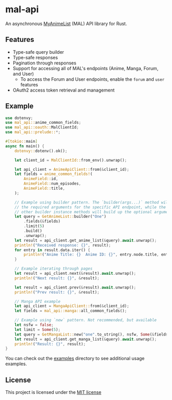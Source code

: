 # mal-api

An asynchronous [MyAnimeList](https://myanimelist.net/) (MAL) API library for Rust.

## Features

- Type-safe query builder
- Type-safe responses
- Pagination through responses
- Support for accessing all of MAL's endpoints (Anime, Manga, Forum, and User)
  - To access the Forum and User endpoints, enable the `forum` and `user` features
- OAuth2 access token retrieval and management

## Example

```rust
use dotenvy;
use mal_api::anime_common_fields;
use mal_api::oauth::MalClientId;
use mal_api::prelude::*;

#[tokio::main]
async fn main() {
    dotenvy::dotenv().ok();

    let client_id = MalClientId::from_env().unwrap();

    let api_client = AnimeApiClient::from(&client_id);
    let fields = anime_common_fields!(
        AnimeField::id, 
        AnimeField::num_episodes, 
        AnimeField::title,
    );

    // Example using builder pattern. The `builder(args...)` method will only require
    // the required arguments for the specific API endpoint, while the
    // other builder instance methods will build up the optional arguments
    let query = GetAnimeList::builder("One")
        .fields(&fields)
        .limit(5)
        .build()
        .unwrap();
    let result = api_client.get_anime_list(&query).await.unwrap();
    println!("Received response: {}", result);
    for entry in result.data.iter() {
        println!("Anime Title: {}  Anime ID: {}", entry.node.title, entry.node.id);
    }

    // Example iterating through pages
    let result = api_client.next(&result).await.unwrap();
    println!("Next result: {}", &result);

    let result = api_client.prev(&result).await.unwrap();
    println!("Prev result: {}", &result);

    // Manga API example
    let api_client = MangaApiClient::from(&client_id);
    let fields = mal_api::manga::all_common_fields();

    // Example using `new` pattern. Not recommended, but available
    let nsfw = false;
    let limit = Some(5);
    let query = GetMangaList::new("one".to_string(), nsfw, Some(&fields), limit, None).unwrap();
    let result = api_client.get_manga_list(&query).await.unwrap();
    println!("Result: {}", result);
}
```

You can check out the [examples](./examples/) directory to see additional usage examples.

## License

This project is licensed under the [MIT license](./README.md)
